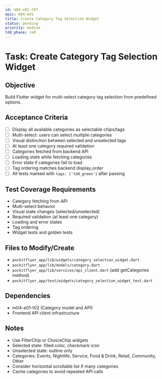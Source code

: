 ```yaml
---
id: m04-e01-t07
epic: m04-e01
title: Create Category Tag Selection Widget
status: pending
priority: medium
tdd_phase: red
---
```


# Task: Create Category Tag Selection Widget

## Objective
Build Flutter widget for multi-select category tag selection from predefined options.

## Acceptance Criteria
- [ ] Display all available categories as selectable chips/tags
- [ ] Multi-select: users can select multiple categories
- [ ] Visual distinction between selected and unselected tags
- [ ] At least one category required validation
- [ ] Categories fetched from backend API
- [ ] Loading state while fetching categories
- [ ] Error state if categories fail to load
- [ ] Tag ordering matches backend display_order
- [ ] All tests marked with `tags: ['tdd_green']` after passing

## Test Coverage Requirements
- Category fetching from API
- Multi-select behavior
- Visual state changes (selected/unselected)
- Required validation (at least one category)
- Loading and error states
- Tag ordering
- Widget tests and golden tests

## Files to Modify/Create
- `pockitflyer_app/lib/widgets/category_selection_widget.dart`
- `pockitflyer_app/lib/models/category.dart`
- `pockitflyer_app/lib/services/api_client.dart` (add getCategories method)
- `pockitflyer_app/test/widgets/category_selection_widget_test.dart`

## Dependencies
- m04-e01-t02 (Category model and API)
- Frontend API client infrastructure

## Notes
- Use FilterChip or ChoiceChip widgets
- Selected state: filled color, checkmark icon
- Unselected state: outline only
- Categories: Events, Nightlife, Service, Food & Drink, Retail, Community, Other
- Consider horizontal scrollable list if many categories
- Cache categories to avoid repeated API calls
